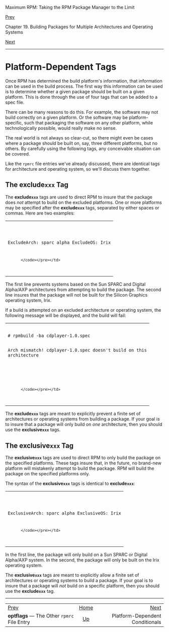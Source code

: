<div class="NAVHEADER">

Maximum RPM: Taking the RPM Package Manager to the Limit

</div>

[Prev](s1-rpm-multi-optflags.html)

Chapter 19. Building Packages for Multiple Architectures and Operating
Systems

[Next](s1-rpm-multi-platform-dependent-conditional.html)

-----

<div class="sect1">

# <span id="s1-rpm-multi-platform-dependent-tags">Platform-Dependent Tags</span>

Once RPM has determined the build platform's information, that
information can be used in the build process. The first way this
information can be used is to determine whether a given package should
be built on a given platform. This is done through the use of four tags
that can be added to a spec file.

There can be many reasons to do this. For example, the software may not
build correctly on a given platform. Or the software may be
platform-specific, such that packaging the software on any other
platform, while technologically possible, would really make no sense.

The real world is not always so clear-cut, so there might even be cases
where a package should be built on, say, three different platforms, but
no others. By carefully using the following tags, any conceivable
situation can be covered.

Like the `rpmrc` file entries we've already discussed, there are
identical tags for architecture and operating system, so we'll discuss
them together.

<div class="sect2">

## <span id="s2-rpm-multi-excludexxx-tag">The **exclude`xxx`** Tag</span>

The **exclude`xxx`** tags are used to direct RPM to insure that the
package does *not* attempt to build on the excluded platforms. One or
more platforms may be specified after the **exclude`xxx`** tags,
separated by either spaces or commas. Here are two examples:

<table>
<colgroup>
<col style="width: 100%" />
</colgroup>
<tbody>
<tr class="odd">
<td><pre class="screen"><code>ExcludeArch: sparc alpha
ExcludeOS: Irix

          </code></pre></td>
</tr>
</tbody>
</table>

The first line prevents systems based on the Sun SPARC and Digital
Alpha/AXP architectures from attempting to build the package. The second
line insures that the package will not be built for the Silicon Graphics
operating system, Irix.

If a build is attempted on an excluded architecture or operating system,
the following message will be displayed, and the build will fail:

<table>
<colgroup>
<col style="width: 100%" />
</colgroup>
<tbody>
<tr class="odd">
<td><pre class="screen"><code># rpmbuild -ba cdplayer-1.0.spec
Arch mismatch!
cdplayer-1.0.spec doesn&#39;t build on this architecture

# 
          </code></pre></td>
</tr>
</tbody>
</table>

The **exclude`xxx`** tags are meant to explicitly prevent a finite set
of architectures or operating systems from building a package. If your
goal is to insure that a package will only build on *one* architecture,
then you should use the **exclusive`xxx`** tags.

</div>

<div class="sect2">

## <span id="s2-rpm-multi-exclusivexxx-tag">The **exclusive`xxx`** Tag</span>

The **exclusive`xxx`** tags are used to direct RPM to only build the
package on the specified platforms. These tags insure that, in the
future, no brand-new platform will mistakenly attempt to build the
package. RPM will build the package on the specified platforms only.

The syntax of the **exclusive`xxx`** tags is identical to
**exclude`xxx`**:

<table>
<colgroup>
<col style="width: 100%" />
</colgroup>
<tbody>
<tr class="odd">
<td><pre class="screen"><code>ExclusiveArch: sparc alpha
ExclusiveOS: Irix

          </code></pre></td>
</tr>
</tbody>
</table>

In the first line, the package will only build on a Sun SPARC or Digital
Alpha/AXP system. In the second, the package will only be built on the
Irix operating system.

The **exclusive`xxx`** tags are meant to explicitly allow a finite set
of architectures or operating systems to build a package. If your goal
is to insure that a package will *not* build on a specific platform,
then you should use the **exclude`xxx`** tag.

</div>

</div>

<div class="NAVFOOTER">

-----

|                                             |                         |                                                          |
| :------------------------------------------ | :---------------------: | -------------------------------------------------------: |
| [Prev](s1-rpm-multi-optflags.html)          |   [Home](index.html)    | [Next](s1-rpm-multi-platform-dependent-conditional.html) |
| **optflags** — The Other `rpmrc` File Entry | [Up](ch-rpm-multi.html) |                          Platform-Dependent Conditionals |

</div>

